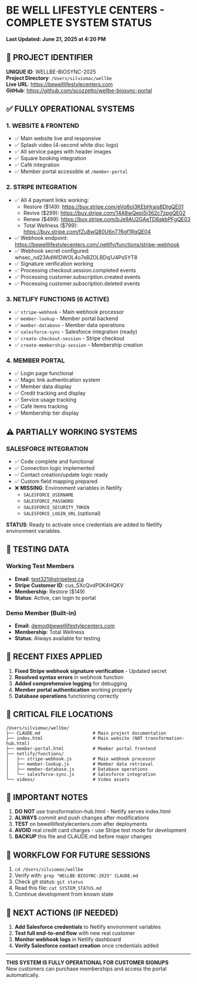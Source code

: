 # BE WELL LIFESTYLE CENTERS - COMPLETE SYSTEM STATUS
**Last Updated: June 21, 2025 at 4:20 PM**

## 🎯 PROJECT IDENTIFIER
**UNIQUE ID**: WELLBE-BIOSYNC-2025  
**Project Directory**: `/Users/silviomac/wellbe`  
**Live URL**: https://bewelllifestylecenters.com  
**GitHub**: https://github.com/scozzetto/wellbe-biosync-portal  

## ✅ FULLY OPERATIONAL SYSTEMS

### 1. WEBSITE & FRONTEND
- ✅ Main website live and responsive
- ✅ Splash video (4-second white disc logo)
- ✅ All service pages with header images
- ✅ Square booking integration
- ✅ Café integration
- ✅ Member portal accessible at `/member-portal`

### 2. STRIPE INTEGRATION
- ✅ All 4 payment links working:
  - Restore ($149): https://buy.stripe.com/eVq6oI3KEbHrais8DtgQE01
  - Revive ($299): https://buy.stripe.com/14A8wQepi5j362c7zpgQE02
  - Renew ($499): https://buy.stripe.com/bJe9AU2GAeTD8akbPFgQE03
  - Total Wellness ($799): https://buy.stripe.com/fZu8wQ80U6n776gf1RgQE04
- ✅ Webhook endpoint: https://bewelllifestylecenters.com/.netlify/functions/stripe-webhook
- ✅ Webhook secret configured: whsec_nd23AdWIDWOL4o7eBZOLBDq1J4Ps5YT8
- ✅ Signature verification working
- ✅ Processing checkout.session.completed events
- ✅ Processing customer.subscription.created events
- ✅ Processing customer.subscription.deleted events

### 3. NETLIFY FUNCTIONS (6 ACTIVE)
- ✅ `stripe-webhook` - Main webhook processor
- ✅ `member-lookup` - Member portal backend
- ✅ `member-database` - Member data operations
- ✅ `salesforce-sync` - Salesforce integration (ready)
- ✅ `create-checkout-session` - Stripe checkout
- ✅ `create-membership-session` - Membership creation

### 4. MEMBER PORTAL
- ✅ Login page functional
- ✅ Magic link authentication system
- ✅ Member data display
- ✅ Credit tracking and display
- ✅ Service usage tracking
- ✅ Café items tracking
- ✅ Membership tier display

## ⚠️ PARTIALLY WORKING SYSTEMS

### SALESFORCE INTEGRATION
- ✅ Code complete and functional
- ✅ Connection logic implemented
- ✅ Contact creation/update logic ready
- ✅ Custom field mapping prepared
- ❌ **MISSING**: Environment variables in Netlify
  - `SALESFORCE_USERNAME`
  - `SALESFORCE_PASSWORD`
  - `SALESFORCE_SECURITY_TOKEN`
  - `SALESFORCE_LOGIN_URL` (optional)

**STATUS**: Ready to activate once credentials are added to Netlify environment variables.

## 🧪 TESTING DATA

### Working Test Members
- **Email**: test321@stripetest.ca
- **Stripe Customer ID**: cus_SXcQvdP0K4HQKV
- **Membership**: Restore ($149)
- **Status**: Active, can login to portal

### Demo Member (Built-in)
- **Email**: demo@bewelllifestylecenters.com
- **Membership**: Total Wellness
- **Status**: Always available for testing

## 🔧 RECENT FIXES APPLIED

1. **Fixed Stripe webhook signature verification** - Updated secret
2. **Resolved syntax errors** in webhook function
3. **Added comprehensive logging** for debugging
4. **Member portal authentication** working properly
5. **Database operations** functioning correctly

## 📁 CRITICAL FILE LOCATIONS

```
/Users/silviomac/wellbe/
├── CLAUDE.md                    # Main project documentation
├── index.html                   # Main website (NOT transformation-hub.html)
├── member-portal.html           # Member portal frontend
├── netlify/functions/
│   ├── stripe-webhook.js        # Main webhook processor
│   ├── member-lookup.js         # Member data retrieval
│   ├── member-database.js       # Database operations
│   └── salesforce-sync.js       # Salesforce integration
└── videos/                      # Video assets
```

## 🚨 IMPORTANT NOTES

1. **DO NOT** use transformation-hub.html - Netlify serves index.html
2. **ALWAYS** commit and push changes after modifications
3. **TEST** on bewelllifestylecenters.com after deployments
4. **AVOID** real credit card charges - use Stripe test mode for development
5. **BACKUP** this file and CLAUDE.md before major changes

## 🔄 WORKFLOW FOR FUTURE SESSIONS

1. `cd /Users/silviomac/wellbe`
2. Verify with: `grep "WELLBE-BIOSYNC-2025" CLAUDE.md`
3. Check git status: `git status`
4. Read this file: `cat SYSTEM_STATUS.md`
5. Continue development from known state

## 🎯 NEXT ACTIONS (IF NEEDED)

1. **Add Salesforce credentials** to Netlify environment variables
2. **Test full end-to-end flow** with new real customer
3. **Monitor webhook logs** in Netlify dashboard
4. **Verify Salesforce contact creation** once credentials added

---
**THIS SYSTEM IS FULLY OPERATIONAL FOR CUSTOMER SIGNUPS**  
New customers can purchase memberships and access the portal automatically.